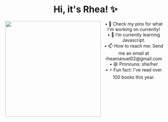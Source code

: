 
<h1 align="center">Hi, it's Rhea! ✨</h1>
<!--
**rhea-manuel/rhea-manuel** is a ✨ _special_ ✨ repository because its `README.md` (this file) appears on your GitHub profile.
<!--
Here are some ideas to get you started:
- 🔭 I’m currently working on ...
- 🌱 I’m currently learning ...
- 👯 I’m looking to collaborate on ...
- 🤔 I’m looking for help with ...
- 💬 Ask me about ...
- 📫 How to reach me: ...
- 😄 Pronouns: ...
- ⚡ Fun fact: ...
-->

<p align="center">
<img align='left' src = "https://i.postimg.cc/FRswxBxC/Professional.png" height=300px></p>
<p align="center">
• 🔭 Check my pins for what I'm working on currently!<br>
• 🌱 I’m currently learning Javascript.<br>
• 📫 How to reach me: Send me an email at rheamanuel02@gmail.com<br>
• 😄 Pronouns: she/her<br>
• ⚡ Fun fact: I've read over 100 books this year.<br>
</p>

